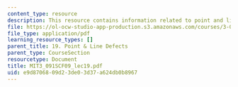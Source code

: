 ```yaml
---
content_type: resource
description: This resource contains information related to point and line defects.
file: https://ol-ocw-studio-app-production.s3.amazonaws.com/courses/3-091sc-introduction-to-solid-state-chemistry-fall-2010/e9d8706809d23de03d37a624db0b8967_MIT3_091SCF09_lec19.pdf
file_type: application/pdf
learning_resource_types: []
parent_title: 19. Point & Line Defects
parent_type: CourseSection
resourcetype: Document
title: MIT3_091SCF09_lec19.pdf
uid: e9d87068-09d2-3de0-3d37-a624db0b8967
---
```

